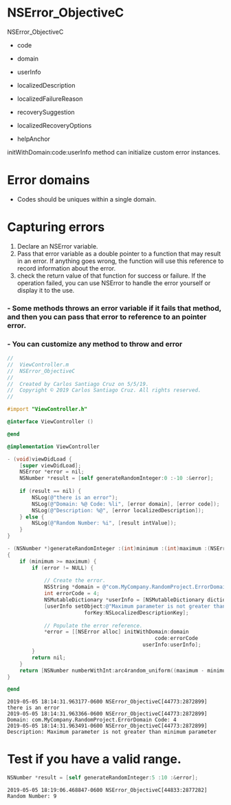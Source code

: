 # NSError_ObjectiveC
NSError_ObjectiveC

- code
- domain
- userInfo

- localizedDescription
- localizedFailureReason
- recoverySuggestion
- localizedRecoveryOptions
- helpAnchor

initWithDomain:code:userInfo method can initialize custom error instances.

# Error domains

- Codes should be uniques within a single domain.

# Capturing errors

1. Declare an NSError variable.
2. Pass that error variable as a double pointer to a function that may result in an error. If anything goes wrong, the function will use this reference to record information about the error.
3. check the return value of that function for success or failure. If the operation failed, you can use NSError to handle the error yourself or display it to the use.

### - Some methods throws an error variable if it fails that method, and then you can pass that error to reference to an pointer error.
### - You can customize any method to throw and error

``` objective-c
//
//  ViewController.m
//  NSError_ObjectiveC
//
//  Created by Carlos Santiago Cruz on 5/5/19.
//  Copyright © 2019 Carlos Santiago Cruz. All rights reserved.
//

#import "ViewController.h"

@interface ViewController ()

@end

@implementation ViewController

- (void)viewDidLoad {
    [super viewDidLoad];
    NSError *error = nil;
    NSNumber *result = [self generateRandomInteger:0 :-10 :&error];
    
    if (result == nil) {
        NSLog(@"there is an error");
        NSLog(@"Domain: %@ Code: %li", [error domain], [error code]);
        NSLog(@"Description: %@", [error localizedDescription]);
    } else {
        NSLog(@"Random Number: %i", [result intValue]);
    }
}

- (NSNumber *)generateRandomInteger :(int)minimum :(int)maximum :(NSError **)error
{
    if (minimum >= maximum) {
        if (error != NULL) {
            
            // Create the error.
            NSString *domain = @"com.MyCompany.RandomProject.ErrorDomain";
            int errorCode = 4;
            NSMutableDictionary *userInfo = [NSMutableDictionary dictionary];
            [userInfo setObject:@"Maximum parameter is not greater than minimum parameter"
                         forKey:NSLocalizedDescriptionKey];
            
            // Populate the error reference.
            *error = [[NSError alloc] initWithDomain:domain
                                                code:errorCode
                                            userInfo:userInfo];
        }
        return nil;
    }
    return [NSNumber numberWithInt:arc4random_uniform((maximum - minimum) + 1) + minimum];
}

@end
```

``` console
2019-05-05 18:14:31.963177-0600 NSError_ObjectiveC[44773:2872899] there is an error
2019-05-05 18:14:31.963366-0600 NSError_ObjectiveC[44773:2872899] Domain: com.MyCompany.RandomProject.ErrorDomain Code: 4
2019-05-05 18:14:31.963491-0600 NSError_ObjectiveC[44773:2872899] Description: Maximum parameter is not greater than minimum parameter
```

# Test if you have a valid range.

``` objective-c
NSNumber *result = [self generateRandomInteger:5 :10 :&error];
```


``` console
2019-05-05 18:19:06.468847-0600 NSError_ObjectiveC[44833:2877282] Random Number: 9
```






